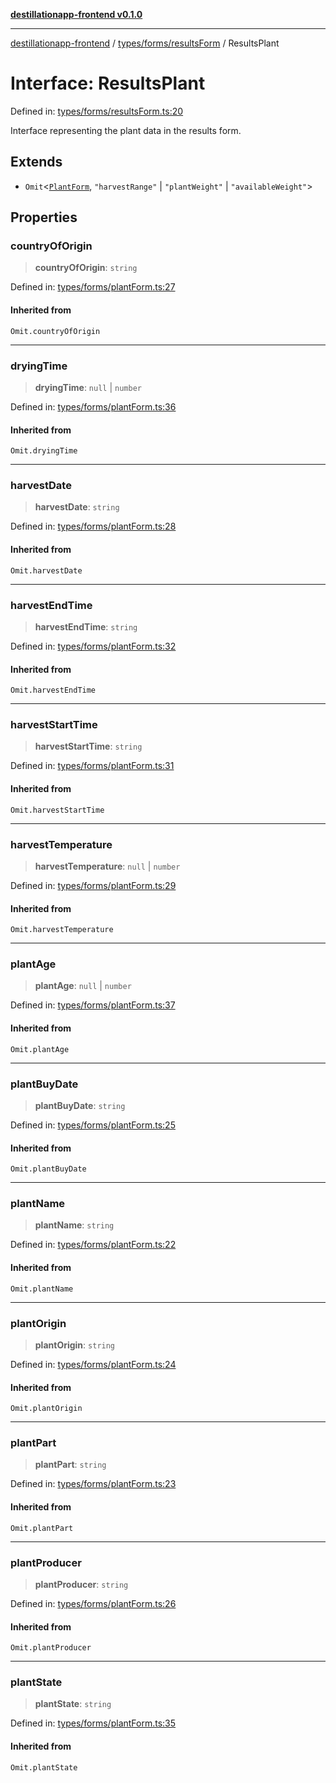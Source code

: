 [**destillationapp-frontend v0.1.0**](../../../../README.md)

***

[destillationapp-frontend](../../../../modules.md) / [types/forms/resultsForm](../README.md) / ResultsPlant

# Interface: ResultsPlant

Defined in: [types/forms/resultsForm.ts:20](https://github.com/DestillApp/main/blob/be94b1d93681946bd573e84cd8381ba32cee62b9/frontend/src/types/forms/resultsForm.ts#L20)

Interface representing the plant data in the results form.

## Extends

- `Omit`\<[`PlantForm`](../../plantForm/interfaces/PlantForm.md), `"harvestRange"` \| `"plantWeight"` \| `"availableWeight"`\>

## Properties

### countryOfOrigin

> **countryOfOrigin**: `string`

Defined in: [types/forms/plantForm.ts:27](https://github.com/DestillApp/main/blob/be94b1d93681946bd573e84cd8381ba32cee62b9/frontend/src/types/forms/plantForm.ts#L27)

#### Inherited from

`Omit.countryOfOrigin`

***

### dryingTime

> **dryingTime**: `null` \| `number`

Defined in: [types/forms/plantForm.ts:36](https://github.com/DestillApp/main/blob/be94b1d93681946bd573e84cd8381ba32cee62b9/frontend/src/types/forms/plantForm.ts#L36)

#### Inherited from

`Omit.dryingTime`

***

### harvestDate

> **harvestDate**: `string`

Defined in: [types/forms/plantForm.ts:28](https://github.com/DestillApp/main/blob/be94b1d93681946bd573e84cd8381ba32cee62b9/frontend/src/types/forms/plantForm.ts#L28)

#### Inherited from

`Omit.harvestDate`

***

### harvestEndTime

> **harvestEndTime**: `string`

Defined in: [types/forms/plantForm.ts:32](https://github.com/DestillApp/main/blob/be94b1d93681946bd573e84cd8381ba32cee62b9/frontend/src/types/forms/plantForm.ts#L32)

#### Inherited from

`Omit.harvestEndTime`

***

### harvestStartTime

> **harvestStartTime**: `string`

Defined in: [types/forms/plantForm.ts:31](https://github.com/DestillApp/main/blob/be94b1d93681946bd573e84cd8381ba32cee62b9/frontend/src/types/forms/plantForm.ts#L31)

#### Inherited from

`Omit.harvestStartTime`

***

### harvestTemperature

> **harvestTemperature**: `null` \| `number`

Defined in: [types/forms/plantForm.ts:29](https://github.com/DestillApp/main/blob/be94b1d93681946bd573e84cd8381ba32cee62b9/frontend/src/types/forms/plantForm.ts#L29)

#### Inherited from

`Omit.harvestTemperature`

***

### plantAge

> **plantAge**: `null` \| `number`

Defined in: [types/forms/plantForm.ts:37](https://github.com/DestillApp/main/blob/be94b1d93681946bd573e84cd8381ba32cee62b9/frontend/src/types/forms/plantForm.ts#L37)

#### Inherited from

`Omit.plantAge`

***

### plantBuyDate

> **plantBuyDate**: `string`

Defined in: [types/forms/plantForm.ts:25](https://github.com/DestillApp/main/blob/be94b1d93681946bd573e84cd8381ba32cee62b9/frontend/src/types/forms/plantForm.ts#L25)

#### Inherited from

`Omit.plantBuyDate`

***

### plantName

> **plantName**: `string`

Defined in: [types/forms/plantForm.ts:22](https://github.com/DestillApp/main/blob/be94b1d93681946bd573e84cd8381ba32cee62b9/frontend/src/types/forms/plantForm.ts#L22)

#### Inherited from

`Omit.plantName`

***

### plantOrigin

> **plantOrigin**: `string`

Defined in: [types/forms/plantForm.ts:24](https://github.com/DestillApp/main/blob/be94b1d93681946bd573e84cd8381ba32cee62b9/frontend/src/types/forms/plantForm.ts#L24)

#### Inherited from

`Omit.plantOrigin`

***

### plantPart

> **plantPart**: `string`

Defined in: [types/forms/plantForm.ts:23](https://github.com/DestillApp/main/blob/be94b1d93681946bd573e84cd8381ba32cee62b9/frontend/src/types/forms/plantForm.ts#L23)

#### Inherited from

`Omit.plantPart`

***

### plantProducer

> **plantProducer**: `string`

Defined in: [types/forms/plantForm.ts:26](https://github.com/DestillApp/main/blob/be94b1d93681946bd573e84cd8381ba32cee62b9/frontend/src/types/forms/plantForm.ts#L26)

#### Inherited from

`Omit.plantProducer`

***

### plantState

> **plantState**: `string`

Defined in: [types/forms/plantForm.ts:35](https://github.com/DestillApp/main/blob/be94b1d93681946bd573e84cd8381ba32cee62b9/frontend/src/types/forms/plantForm.ts#L35)

#### Inherited from

`Omit.plantState`
